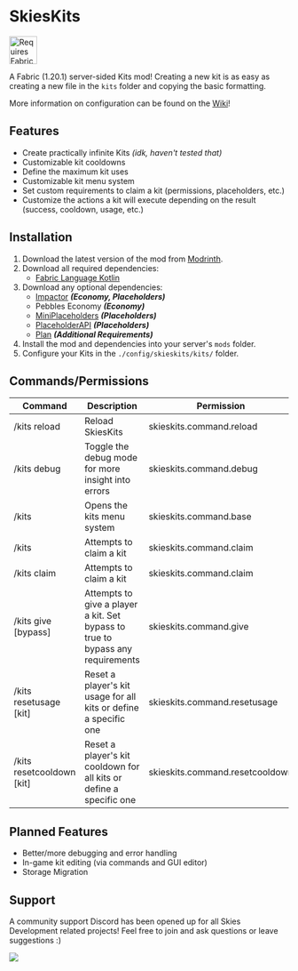 # SkiesKits
<img height="50" src="https://camo.githubusercontent.com/a94064bebbf15dfed1fddf70437ea2ac3521ce55ac85650e35137db9de12979d/68747470733a2f2f692e696d6775722e636f6d2f6331444839564c2e706e67" alt="Requires Fabric Kotlin"/>

A Fabric (1.20.1) server-sided Kits mod! Creating a new kit is as easy as creating a new file in the `kits` folder and copying the basic formatting.

More information on configuration can be found on the [Wiki](https://github.com/PokeSkies/SkiesKits/wiki)!

## Features
- Create practically infinite Kits *(idk, haven't tested that)*
- Customizable kit cooldowns
- Define the maximum kit uses
- Customizable kit menu system
- Set custom requirements to claim a kit (permissions, placeholders, etc.)
- Customize the actions a kit will execute depending on the result (success, cooldown, usage, etc.)

## Installation
1. Download the latest version of the mod from [Modrinth](https://modrinth.com/mod/skieskits).
2. Download all required dependencies:
   - [Fabric Language Kotlin](https://modrinth.com/mod/fabric-language-kotlin)
3. Download any optional dependencies:
   - [Impactor](https://modrinth.com/mod/impactor) **_(Economy, Placeholders)_**
   - Pebbles Economy **_(Economy)_**
   - [MiniPlaceholders](https://modrinth.com/plugin/miniplaceholders) **_(Placeholders)_**
   - [PlaceholderAPI](https://modrinth.com/mod/placeholder-api) **_(Placeholders)_**
   - [Plan](https://www.curseforge.com/minecraft/mc-mods/plan-player-analytics) **_(Additional Requirements)_**
4. Install the mod and dependencies into your server's `mods` folder.
5. Configure your Kits in the `./config/skieskits/kits/` folder.

## Commands/Permissions
| Command                            | Description                                                                    | Permission                      |
|------------------------------------|--------------------------------------------------------------------------------|---------------------------------|
| /kits reload                       | Reload SkiesKits                                                               | skieskits.command.reload        |
| /kits debug                        | Toggle the debug mode for more insight into errors                             | skieskits.command.debug         |
| /kits                              | Opens the kits menu system                                                     | skieskits.command.base          |
| /kits <kit>                        | Attempts to claim a kit                                                        | skieskits.command.claim         |
| /kits claim <kit>                  | Attempts to claim a kit                                                        | skieskits.command.claim         |
| /kits give <kit> <player> [bypass] | Attempts to give a player a kit. Set bypass to true to bypass any requirements | skieskits.command.give          |
| /kits resetusage <player> [kit]    | Reset a player's kit usage for all kits or define a specific one               | skieskits.command.resetusage    |
| /kits resetcooldown <player> [kit] | Reset a player's kit cooldown for all kits or define a specific one            | skieskits.command.resetcooldown |

## Planned Features
- Better/more debugging and error handling
- In-game kit editing (via commands and GUI editor)
- Storage Migration

## Support
A community support Discord has been opened up for all Skies Development related projects! Feel free to join and ask questions or leave suggestions :)

<a class="discord-widget" href="https://discord.gg/cgBww275Fg" title="Join us on Discord"><img src="https://discordapp.com/api/guilds/1158447623989116980/embed.png?style=banner2"></a>
